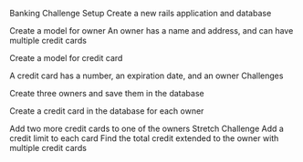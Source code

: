 Banking Challenge
Setup
Create a new rails application and database
<!-- rails new Bank_Associations -d postgresql -T -->
<!-- cd Bank_Associations    -->
<!-- rails db:create   -->

Create a model for owner
An owner has a name and address, and can have multiple credit cards
<!-- rails generate model Owner name:string adress:string number_of_creditcards:integer  -->

Create a model for credit card

A credit card has a number, an expiration date, and an owner
Challenges
<!-- rails generate model CreditCard number:string expiration_date:string owner_id:integer -->

Create three owners and save them in the database
<!-- 
1) Owner.create name:"Jenner", adress:"5555 market st", number_of_cred

2) Owner.create name:"Collin", adress:"2424 market st", number_of_cred
itcards: 0 

3) Owner.create name:"Wayne", adress:"7184 sd dr", number_of_creditcar
ds: 0 
-->

Create a credit card in the database for each owner
<!-- 
Jenner = Owner.first
Jenner.credit_cards.create number: "5757455463637272", expiration_date: "07/24/1997" -->

<!-- 
Collin = Owner.second
Collin.credit_cards.create number: "7777777777777777", expiration_date: "08/24/77" -->

<!-- 
Collin = Owner.third
wayne.credit_cards.create number: "9999999797979797", expiration_date: "08/24/77 -->
Add two more credit cards to one of the owners
Stretch Challenge
Add a credit limit to each card
Find the total credit extended to the owner with multiple credit cards